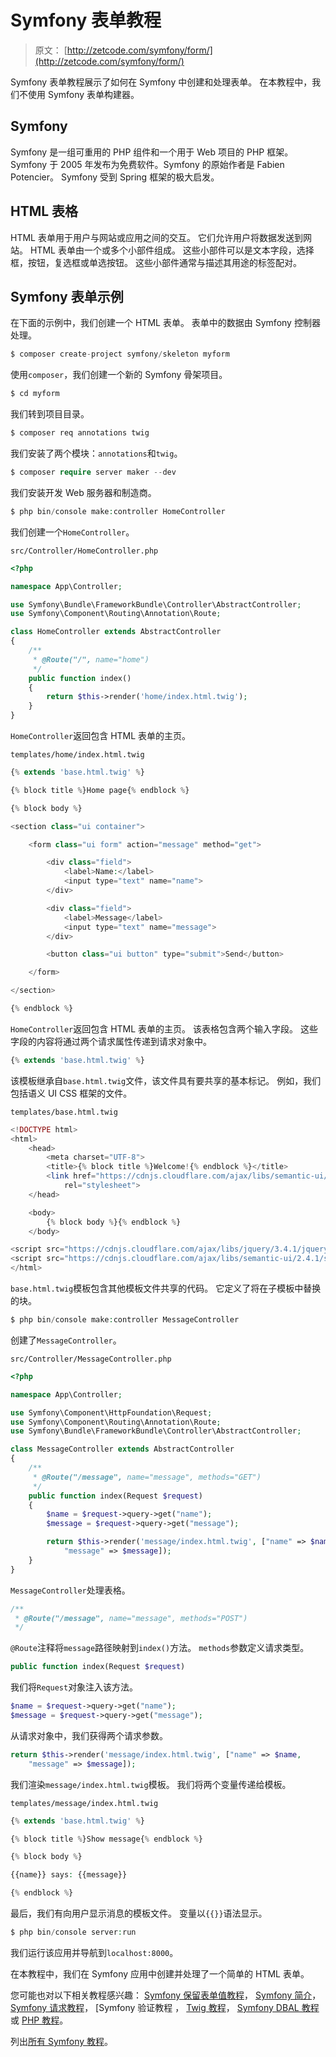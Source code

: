 # Symfony 表单教程

> 原文： [http://zetcode.com/symfony/form/](http://zetcode.com/symfony/form/)

Symfony 表单教程展示了如何在 Symfony 中创建和处理表单。 在本教程中，我们不使用 Symfony 表单构建器。

## Symfony

Symfony 是一组可重用的 PHP 组件和一个用于 Web 项目的 PHP 框架。 Symfony 于 2005 年发布为免费软件。Symfony 的原始作者是 Fabien Potencier。 Symfony 受到 Spring 框架的极大启发。

## HTML 表格

HTML 表单用于用户与网站或应用之间的交互。 它们允许用户将数据发送到网站。 HTML 表单由一个或多个小部件组成。 这些小部件可以是文本字段，选择框，按钮，复选框或单选按钮。 这些小部件通常与描述其用途的标签配对。

## Symfony 表单示例

在下面的示例中，我们创建一个 HTML 表单。 表单中的数据由 Symfony 控制器处理。

```php
$ composer create-project symfony/skeleton myform

```

使用`composer`，我们创建一个新的 Symfony 骨架项目。

```php
$ cd myform

```

我们转到项目目录。

```php
$ composer req annotations twig

```

我们安装了两个模块：`annotations`和`twig`。

```php
$ composer require server maker --dev

```

我们安装开发 Web 服务器和制造商。

```php
$ php bin/console make:controller HomeController

```

我们创建一个`HomeController`。

`src/Controller/HomeController.php`

```php
<?php

namespace App\Controller;

use Symfony\Bundle\FrameworkBundle\Controller\AbstractController;
use Symfony\Component\Routing\Annotation\Route;

class HomeController extends AbstractController
{
    /**
     * @Route("/", name="home")
     */
    public function index()
    {
        return $this->render('home/index.html.twig');
    }
}

```

`HomeController`返回包含 HTML 表单的主页。

`templates/home/index.html.twig`

```php
{% extends 'base.html.twig' %}

{% block title %}Home page{% endblock %}

{% block body %}

<section class="ui container">

    <form class="ui form" action="message" method="get">

        <div class="field">
            <label>Name:</label>
            <input type="text" name="name">
        </div>

        <div class="field">
            <label>Message</label>
            <input type="text" name="message">
        </div>

        <button class="ui button" type="submit">Send</button>

    </form>

</section>

{% endblock %}

```

`HomeController`返回包含 HTML 表单的主页。 该表格包含两个输入字段。 这些字段的内容将通过两个请求属性传递到请求对象中。

```php
{% extends 'base.html.twig' %}

```

该模板继承自`base.html.twig`文件，该文件具有要共享的基本标记。 例如，我们包括语义 UI CSS 框架的文件。

`templates/base.html.twig`

```php
<!DOCTYPE html>
<html>
    <head>
        <meta charset="UTF-8">
        <title>{% block title %}Welcome!{% endblock %}</title>
        <link href="https://cdnjs.cloudflare.com/ajax/libs/semantic-ui/2.4.1/semantic.css"
            rel="stylesheet">
    </head>

    <body>
        {% block body %}{% endblock %}
    </body>

<script src="https://cdnjs.cloudflare.com/ajax/libs/jquery/3.4.1/jquery.min.js"></script>
<script src="https://cdnjs.cloudflare.com/ajax/libs/semantic-ui/2.4.1/semantic.js"></script>
</html>

```

`base.html.twig`模板包含其他模板文件共享的代码。 它定义了将在子模板中替换的块。

```php
$ php bin/console make:controller MessageController

```

创建了`MessageController`。

`src/Controller/MessageController.php`

```php
<?php

namespace App\Controller;

use Symfony\Component\HttpFoundation\Request;
use Symfony\Component\Routing\Annotation\Route;
use Symfony\Bundle\FrameworkBundle\Controller\AbstractController;

class MessageController extends AbstractController
{
    /**
     * @Route("/message", name="message", methods="GET")
     */
    public function index(Request $request)
    {
        $name = $request->query->get("name");
        $message = $request->query->get("message");

        return $this->render('message/index.html.twig', ["name" => $name,
            "message" => $message]);
    }
}

```

`MessageController`处理表格。

```php
/**
 * @Route("/message", name="message", methods="POST")
 */

```

`@Route`注释将`message`路径映射到`index()`方法。 `methods`参数定义请求类型。

```php
public function index(Request $request)

```

我们将`Request`对象注入该方法。

```php
$name = $request->query->get("name");
$message = $request->query->get("message");

```

从请求对象中，我们获得两个请求参数。

```php
return $this->render('message/index.html.twig', ["name" => $name,
    "message" => $message]);

```

我们渲染`message/index.html.twig`模板。 我们将两个变量传递给模板。

`templates/message/index.html.twig`

```php
{% extends 'base.html.twig' %}

{% block title %}Show message{% endblock %}

{% block body %}

{{name}} says: {{message}}

{% endblock %}

```

最后，我们有向用户显示消息的模板文件。 变量以`{{}}`语法显示。

```php
$ php bin/console server:run

```

我们运行该应用并导航到`localhost:8000`。

在本教程中，我们在 Symfony 应用中创建并处理了一个简单的 HTML 表单。

您可能也对以下相关教程感兴趣： [Symfony 保留表单值教程](/symfony/keepformvalues/)， [Symfony 简介](/symfony/intro/)， [Symfony 请求教程](/symfony/request/)， [Symfony 验证教程[](/symfony/validation/) ， [Twig 教程](/php/twig/)， [Symfony DBAL 教程](/symfony/dbal/)或 [PHP 教程](/lang/php/)。

列出[所有 Symfony 教程](/all/#symfony)。